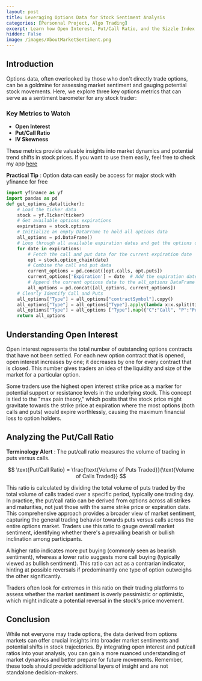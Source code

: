 ```yaml
---
layout: post
title: Leveraging Options Data for Stock Sentiment Analysis 
categories: [Personnal Project, Algo Trading]
excerpt: Learn how Open Interest, Put/Call Ratio, and the Sizzle Index can enhance your understanding of market sentiment and stock trends
hidden: False
image: /images/AboutMarketSentiment.png
---
```


## Introduction 

Options data, often overlooked by those who don't directly trade options, can be a goldmine for assessing market sentiment and gauging potential stock movements. Here, we explore three key options metrics that can serve as a sentiment barometer for any stock trader:

### Key Metrics to Watch

- **Open Interest**
- **Put/Call Ratio**
- **IV Skewness**

These metrics provide valuable insights into market dynamics and potential trend shifts in stock prices. If you want to use them easily, feel free to check my app [here](https://is-it-time-to-buy.streamlit.app/)

**Practical Tip** : Option data can easily be access for major stock with yfinance for free

```python
import yfinance as yf
import pandas as pd
def get_options_data(ticker):
    # Load the ticker data
    stock = yf.Ticker(ticker)
    # Get available options expirations
    expirations = stock.options
    # Initialize an empty DataFrame to hold all options data
    all_options = pd.DataFrame()
    # Loop through all available expiration dates and get the options data
    for date in expirations:
        # Fetch the call and put data for the current expiration date
        opt = stock.option_chain(date)
        # Combine the call and put data
        current_options = pd.concat([opt.calls, opt.puts])
        current_options['Expiration'] = date  # Add the expiration date to the DataFrame
        # Append the current options data to the all_options DataFrame
        all_options = pd.concat([all_options, current_options])
    # Clearly Identify Call and Puts 
    all_options["Type"] = all_options["contractSymbol"].copy()
    all_options["Type"] = all_options["Type"].apply(lambda x:x.split(ticker)[1][6])
    all_options["Type"] = all_options ["Type"].map({"C":"Call", "P":"Put"})
    return all_options
```

## Understanding Open Interest

Open interest represents the total number of outstanding options contracts that have not been settled. For each new option contract that is opened, open interest increases by one; it decreases by one for every contract that is closed. This number gives traders an idea of the liquidity and size of the market for a particular option.

Some traders use the highest open interest strike price as a marker for potential support or resistance levels in the underlying stock. This concept is tied to the "max pain theory," which posits that the stock price might gravitate towards the strike price at expiration where the most options (both calls and puts) would expire worthlessly, causing the maximum financial loss to option holders.

## Analyzing the Put/Call Ratio

**Terminology Alert** : The put/call ratio measures the volume of trading in puts versus calls.

$$ \text{Put/Call Ratio} = \frac{\text{Volume of Puts Traded}}{\text{Volume of Calls Traded}} $$

This ratio is calculated by dividing the total volume of puts traded by the total volume of calls traded over a specific period, typically one trading day. In practice, the put/call ratio can be derived from options across all strikes and maturities, not just those with the same strike price or expiration date. This comprehensive approach provides a broader view of market sentiment, capturing the general trading behavior towards puts versus calls across the entire options market. Traders use this ratio to gauge overall market sentiment, identifying whether there's a prevailing bearish or bullish inclination among participants.

A higher ratio indicates more put buying (commonly seen as bearish sentiment), whereas a lower ratio suggests more call buying (typically viewed as bullish sentiment). This ratio can act as a contrarian indicator, hinting at possible reversals if predominantly one type of option outweighs the other significantly.

Traders often look for extremes in this ratio on their trading platforms to assess whether the market sentiment is overly pessimistic or optimistic, which might indicate a potential reversal in the stock's price movement.

## Conclusion

While not everyone may trade options, the data derived from options markets can offer crucial insights into broader market sentiments and potential shifts in stock trajectories. By integrating open interest and put/call ratios into your analysis, you can gain a more nuanced understanding of market dynamics and better prepare for future movements. Remember, these tools should provide additional layers of insight and are not standalone decision-makers.
